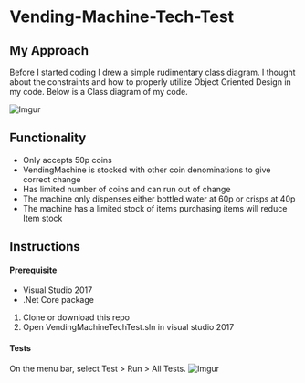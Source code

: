 # Vending-Machine-Tech-Test
## My Approach
Before I started coding I drew a simple rudimentary class diagram. I thought about the constraints and how to properly utilize Object Oriented Design in my code. Below is a Class diagram of my code.

![Imgur](http://i.imgur.com/28GcdcX.png)

## Functionality
- Only accepts 50p coins
- VendingMachine is stocked with other coin denominations to give correct change
- Has limited number of coins and can run out of change
- The machine only dispenses either bottled water at 60p or crisps at 40p
- The machine has a limited stock of items purchasing items will reduce Item stock

## Instructions
#### Prerequisite
- Visual Studio 2017 
- .Net Core package

1. Clone or download this repo
2. Open VendingMachineTechTest.sln in visual studio 2017

#### Tests
On the menu bar, select Test > Run > All Tests.
![Imgur](http://i.imgur.com/rYCqsvg.png)
